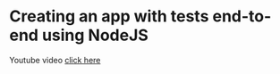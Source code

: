 # Creating an app with tests end-to-end using NodeJS

Youtube video [click here](https://www.youtube.com/watch?v=SrpIo_V-ZCg&ab_channel=ErickWendel)
